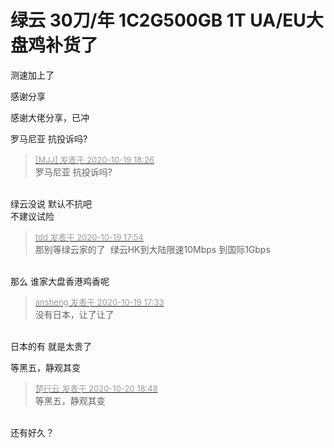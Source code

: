 # 绿云 30刀/年 1C2G500GB 1T UA/EU大盘鸡补货了


测速加上了

感谢分享

感谢大佬分享，已冲<br />


罗马尼亚 抗投诉吗?<img id="aimg_HjN2I" onclick="zoom(this, this.src, 0, 0, 0)" class="zoom" src="https://cdn.jsdelivr.net/gh/hishis/forum-master/public/images/patch.gif" onmouseover="img_onmouseoverfunc(this)" onload="thumbImg(this)" border="0" alt="" />

<div class="quote"><blockquote><font size="2"><a href="https://www.hostloc.com/forum.php?mod=redirect&amp;goto=findpost&amp;pid=9322587&amp;ptid=756062" target="_blank"><font color="#999999">[MJJ] 发表于 2020-10-19 18:26</font></a></font><br />
罗马尼亚 抗投诉吗?</blockquote></div><br />
绿云没说 默认不抗吧<br />
不建议试险

<div class="quote"><blockquote><font size="2"><a href="https://www.hostloc.com/forum.php?mod=redirect&amp;goto=findpost&amp;pid=9322445&amp;ptid=756062" target="_blank"><font color="#999999">tdd 发表于 2020-10-19 17:54</font></a></font><br />
那别等绿云家的了&nbsp;&nbsp;绿云HK到大陆限速10Mbps 到国际1Gbps</blockquote></div><br />
那么 谁家大盘香港鸡香呢

<div class="quote"><blockquote><font size="2"><a href="https://www.hostloc.com/forum.php?mod=redirect&amp;goto=findpost&amp;pid=9322343&amp;ptid=756062" target="_blank"><font color="#999999">ansheng 发表于 2020-10-19 17:33</font></a></font><br />
没有日本，让了让了</blockquote></div><br />
日本的有 就是太贵了 

等黑五，静观其变

<div class="quote"><blockquote><font size="2"><a href="https://www.hostloc.com/forum.php?mod=redirect&amp;goto=findpost&amp;pid=9328181&amp;ptid=756062" target="_blank"><font color="#999999">楚行云 发表于 2020-10-20 18:48</font></a></font><br />
等黑五，静观其变</blockquote></div><br />
还有好久？
